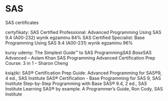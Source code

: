 # SAS
SAS certificates

certyfikaty:
SAS Certified Professional: Advanced Programming Using SAS 9.4 (A00-232) wynik egzaminu 84%
SAS Certified Specialist: Base Programming Using SAS 9.4 (A00-231) wynik egzaminu 96%

kursy udemy:
The Simplest Guide™ to SAS Programming*SAS Base*SAS Advanced – Aslam Khan
SAS Programming Advanced Certification Prep Course: 3 in 1 – Sharon Cheng

książki:
SAS® Certification Prep Guide: Advanced Programming for SAS®9, 4 ed., SAS Institute
SAS®  Certification - Base Programming for SAS 9, SAS Institute
Step-by-Step Programming with Base SAS® 9.4, 2 ed., SAS Institute
Learning SAS® by example. A Programmer’s Guide, Ron Cody, SAS Institute
